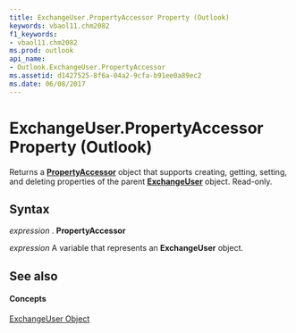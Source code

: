 ```yaml
---
title: ExchangeUser.PropertyAccessor Property (Outlook)
keywords: vbaol11.chm2082
f1_keywords:
- vbaol11.chm2082
ms.prod: outlook
api_name:
- Outlook.ExchangeUser.PropertyAccessor
ms.assetid: d1427525-8f6a-04a2-9cfa-b91ee0a89ec2
ms.date: 06/08/2017
---
```



# ExchangeUser.PropertyAccessor Property (Outlook)

Returns a **[PropertyAccessor](propertyaccessor-object-outlook.md)** object that supports creating, getting, setting, and deleting properties of the parent **[ExchangeUser](exchangeuser-object-outlook.md)** object. Read-only.


## Syntax

 _expression_ . **PropertyAccessor**

 _expression_ A variable that represents an **ExchangeUser** object.


## See also


#### Concepts


[ExchangeUser Object](exchangeuser-object-outlook.md)

